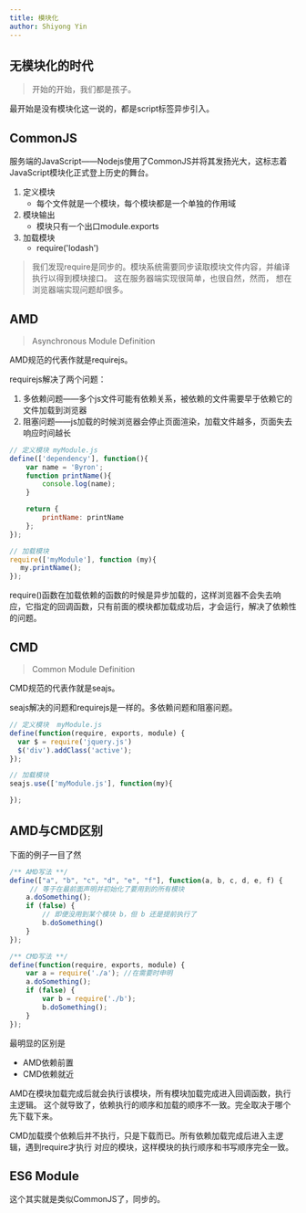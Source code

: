 ```yaml
---
title: 模块化
author: Shiyong Yin
---
```


## 无模块化的时代

> 开始的开始，我们都是孩子。

最开始是没有模块化这一说的，都是script标签异步引入。

## CommonJS

服务端的JavaScript——Nodejs使用了CommonJS并将其发扬光大，这标志着JavaScript模块化正式登上历史的舞台。

1. 定义模块
   - 每个文件就是一个模块，每个模块都是一个单独的作用域
2. 模块输出
   - 模块只有一个出口module.exports
3. 加载模块
   - require('lodash')

> 我们发现require是同步的。模块系统需要同步读取模块文件内容，并编译执行以得到模块接口。
> 这在服务器端实现很简单，也很自然，然而， 想在浏览器端实现问题却很多。

## AMD

> Asynchronous Module Definition

AMD规范的代表作就是requirejs。

requirejs解决了两个问题：
1. 多依赖问题——多个js文件可能有依赖关系，被依赖的文件需要早于依赖它的文件加载到浏览器
2. 阻塞问题——js加载的时候浏览器会停止页面渲染，加载文件越多，页面失去响应时间越长 

```js
// 定义模块 myModule.js
define(['dependency'], function(){
    var name = 'Byron';
    function printName(){
        console.log(name);
    }

    return {
        printName: printName
    };
});

// 加载模块
require(['myModule'], function (my){
　 my.printName();
});
```

require()函数在加载依赖的函数的时候是异步加载的，这样浏览器不会失去响应，它指定的回调函数，只有前面的模块都加载成功后，才会运行，解决了依赖性的问题。


## CMD

> Common Module Definition

CMD规范的代表作就是seajs。

seajs解决的问题和requirejs是一样的。多依赖问题和阻塞问题。

```js
// 定义模块  myModule.js
define(function(require, exports, module) {
  var $ = require('jquery.js')
  $('div').addClass('active');
});

// 加载模块
seajs.use(['myModule.js'], function(my){

});
```

## AMD与CMD区别

下面的例子一目了然

```js
/** AMD写法 **/
define(["a", "b", "c", "d", "e", "f"], function(a, b, c, d, e, f) { 
     // 等于在最前面声明并初始化了要用到的所有模块
    a.doSomething();
    if (false) {
        // 即便没用到某个模块 b，但 b 还是提前执行了
        b.doSomething()
    } 
});

/** CMD写法 **/
define(function(require, exports, module) {
    var a = require('./a'); //在需要时申明
    a.doSomething();
    if (false) {
        var b = require('./b');
        b.doSomething();
    }
});
```

最明显的区别是
- AMD依赖前置
- CMD依赖就近

AMD在模块加载完成后就会执行该模块，所有模块加载完成进入回调函数，执行主逻辑。
这个就导致了，依赖执行的顺序和加载的顺序不一致。完全取决于哪个先下载下来。

CMD加载摸个依赖后并不执行，只是下载而已。所有依赖加载完成后进入主逻辑，遇到require才执行
对应的模块，这样模块的执行顺序和书写顺序完全一致。

## ES6 Module

这个其实就是类似CommonJS了，同步的。



